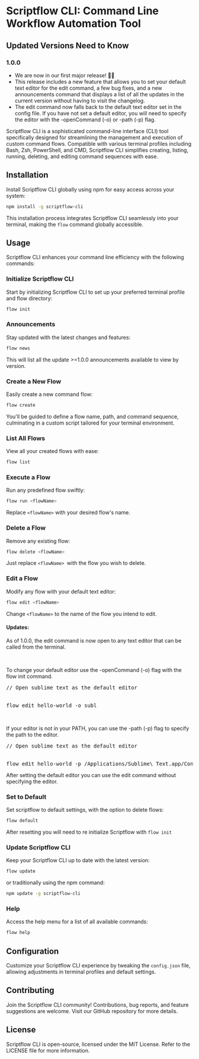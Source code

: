 # Scriptflow CLI: Command Line Workflow Automation Tool

## Updated Versions Need to Know
<div class="sidenote">
    <h3>1.0.0</h3>
    <ul>
    <li> We are now in our first major release! 🚀🚀
    </li>
    <li> This release includes a new feature that allows you to set your default text editor for the edit command, a few bug fixes, and a new announcements command that displays a list of all the updates in the current version without having to visit the changelog.
    </li>
    <li>The edit command now falls back to the default text editor set in the config file. If you have not set a default editor, you will need to specify the editor with the -openCommand (-o) or -path (-p) flag.
    </li>
    </ul>
 

</div>

Scriptflow CLI is a sophisticated command-line interface (CLI) tool specifically designed for streamlining the management and execution of custom command flows. Compatible with various terminal profiles including Bash, Zsh, PowerShell, and CMD, Scriptflow CLI simplifies creating, listing, running, deleting, and editing command sequences with ease.

## Installation
Install Scriptflow CLI globally using npm for easy access across your system:

```bash
npm install -g scriptflow-cli
```
This installation process integrates Scriptflow CLI seamlessly into your terminal, making the `flow` command globally accessible.

## Usage
Scriptflow CLI enhances your command line efficiency with the following commands:

### Initialize Scriptflow CLI
Start by initializing Scriptflow CLI to set up your preferred terminal profile and flow directory:

```bash
flow init
```

### Announcements
Stay updated with the latest changes and features:

```bash
flow news
```
<div class="sidenote">
This will list all the update >=1.0.0 announcements available to view by version. 
</div>

### Create a New Flow
Easily create a new command flow:

```bash
flow create
```
You'll be guided to define a flow name, path, and command sequence, culminating in a custom script tailored for your terminal environment.

### List All Flows
View all your created flows with ease:

```bash
flow list
```

### Execute a Flow
Run any predefined flow swiftly:

```bash
flow run <flowName>
```
Replace `<flowName>` with your desired flow's name.

### Delete a Flow
Remove any existing flow:

```bash
flow delete <flowName>
```
Just replace `<flowName> `with the flow you wish to delete.

### Edit a Flow
Modify any flow with your default text editor:

```bash
flow edit <flowName>
```
Change `<flowName>` to the name of the flow you intend to edit.

#### Updates:
<div class="sidenote">
<p> As of 1.0.0, the edit command is now open to any text editor that can be called from the terminal.
</p>
<br/>
<p>
To change your default editor use the -openCommand (-o) flag with the flow init command.
</p>
<pre>
// Open sublime text as the default editor
<br>
flow edit hello-world -o subl
</pre>
<br>
<p> If your editor is not in your PATH, you can use the -path (-p) flag to specify the path to the editor.
<br>
<pre>
// Open sublime text as the default editor
<br>
flow edit hello-world -p /Applications/Sublime\ Text.app/Contents/SharedSupport/bin/subl
</pre>

<p> After setting the default editor you can use the edit command without specifying the editor.</p>
</div>

### Set to Default
Set scriptflow to default settings, with the option to delete flows:

```bash
flow default
```
After resetting you will need to re initialize Scriptflow with ```flow init```

### Update Scriptflow CLI
Keep your Scriptflow CLI up to date with the latest version:

```bash
flow update
```
or traditionally using the npm command:

```bash
npm update -g scriptflow-cli
```

### Help
Access the help menu for a list of all available commands:

```bash
flow help
```



## Configuration
Customize your Scriptflow CLI experience by tweaking the `config.json` file, allowing adjustments in terminal profiles and default settings.

## Contributing
Join the Scriptflow CLI community! Contributions, bug reports, and feature suggestions are welcome. Visit our GitHub repository for more details.

## License
Scriptflow CLI is open-source, licensed under the MIT License. Refer to the LICENSE file for more information.
